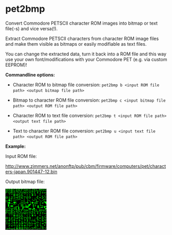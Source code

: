 # pet2bmp
Convert Commodore PETSCII character ROM images into bitmap or text file(-s) and
vice versa(!).

Extract Commodore PETSCII characters from character ROM image files and make
them visible as bitmaps or easily modifiable as text files.

You can change the extracted data, turn it back into a ROM file and this way use
your own font/modifications with your Commodore PET (e.g. via custom EEPROM)!

**Commandline options:**

- Character ROM to bitmap file conversion:
  `pet2bmp b <input ROM file path> <output bitmap file path>`

- Bitmap to character ROM file conversion:
  `pet2bmp c <input bitmap file path> <output ROM file path>`

- Character ROM to text file conversion:
  `pet2bmp t <input ROM file path> <output text file path>`

- Text to character ROM file conversion:
  `pet2bmp u <input text file path> <output ROM file path>`

**Example:**

Input ROM file:

http://www.zimmers.net/anonftp/pub/cbm/firmware/computers/pet/characters-japan.901447-12.bin

Output bitmap file:

![Japanese ROM](./characters-japan_901447-12_bin.bmp)